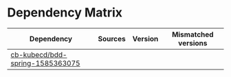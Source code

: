 # Dependency Matrix

Dependency | Sources | Version | Mismatched versions
---------- | ------- | ------- | -------------------
[cb-kubecd/bdd-spring-1585363075](https://github.com/cb-kubecd/bdd-spring-1585363075.git) |  | []() | 
